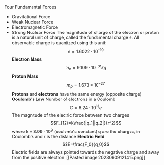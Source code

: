 Four Fundamental Forces
- Gravitational Force
- Weak Nuclear Force
- Electromagnetic Force
- Strong Nuclear Force
The magnitude of charge of the electron or proton is a natural unit of charge, called the fundamental charge e. All observable charge is quantized using this unit: 
	$$e = 1.6022 \cdot 10^{-19}$$
**Electron Mass**
$$m_e=9.109\cdot10^{-31}kg$$
**Proton Mass**
$$m_p=1.673*10^{-27}$$
**Protons** and **electrons** have the same energy (opposite charge)
**Coulomb's Law**
Number of electrons in a Coulomb
$$C=6.24\cdot10^{18}e$$
The magnitude of the electric force between two charges
$$F_{12}=k\frac{|q_1||q_2|}{r^2}$$ where k =  $8.99 \cdot 10^9$ (coulomb's constant) q are the charges, in Coulomb's and r is the distance
**Electric Field**
$$E=\frac{F_0}{q_0}$$
Electric fields are always pointed towards the negative charge and away from the positive electron
![[Pasted image 20230909121415.png]]
